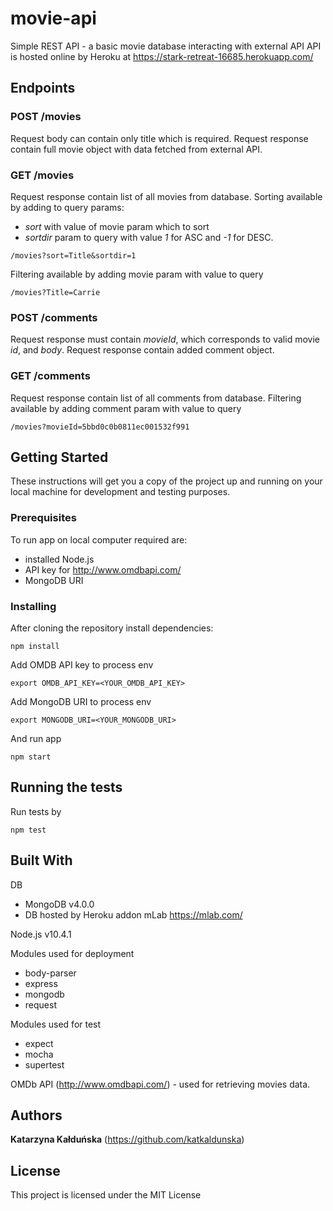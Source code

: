 # movie-api
Simple REST API - a basic movie database interacting with external API
API is hosted online by Heroku at https://stark-retreat-16685.herokuapp.com/

## Endpoints

### POST /movies
Request body can contain only title which is required.
Request response contain full movie object with data fetched from external API.

### GET /movies
Request response contain list of all movies from database.
Sorting available by adding to query params:
- _sort_  with value of movie param which to sort
- _sortdir_ param to query with value _1_ for ASC and _-1_ for DESC.

```
/movies?sort=Title&sortdir=1
```
Filtering available by adding movie param with value to query
```
/movies?Title=Carrie
```

### POST /comments
Request response must contain _movieId_, which corresponds to valid movie _id_, and _body_.
Request response contain added comment object.

### GET /comments
Request response contain list of all comments from database.
Filtering available by adding comment param with value to query
```
/movies?movieId=5bbd0c0b0811ec001532f991
```

## Getting Started

These instructions will get you a copy of the project up and running on your local machine for development and testing purposes.

### Prerequisites

To run app on local computer required are:

- installed Node.js
- API key for http://www.omdbapi.com/
- MongoDB URI

### Installing

After cloning the repository install dependencies:
```
npm install
```

Add OMDB API key to process env
```
export OMDB_API_KEY=<YOUR_OMDB_API_KEY>
```

Add MongoDB URI to process env
```
export MONGODB_URI=<YOUR_MONGODB_URI>
```

And run app
```
npm start
```

## Running the tests

Run tests by
```
npm test
```

## Built With
DB
- MongoDB v4.0.0
- DB hosted by Heroku addon mLab https://mlab.com/

Node.js v10.4.1

Modules used for deployment
- body-parser
- express
- mongodb
- request

Modules used for test
- expect
- mocha
- supertest

OMDb API (http://www.omdbapi.com/) - used for retrieving movies data.

## Authors

**Katarzyna Kałduńska**
(https://github.com/katkaldunska)


## License

This project is licensed under the MIT License
